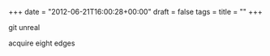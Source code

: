 +++
date = "2012-06-21T16:00:28+00:00"
draft = false
tags = 
title = ""
+++
<p>git unreal</p>&#13;
<p>acquire eight edges</p> 